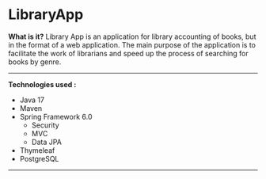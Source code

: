 <h1>LibraryApp</h1>

<b>What is it?</b> Library App is an application for library accounting of books, 
but in the format of a web application. The main purpose of the application is to facilitate the work of librarians 
and speed up the process of searching for books by genre.
<hr>
<b>Technologies used :</b>
<ul>
    <li>Java 17</li>
    <li>Maven</li>
    <li>Spring Framework 6.0
        <ul><li>Security</li><li>MVC</li><li>Data JPA</li></ul></li>
    <li>Thymeleaf</li>
    <li>PostgreSQL</li>
</ul>
<hr>
<!--<h2>Getting Started</h2> MAKE IT LATER -->